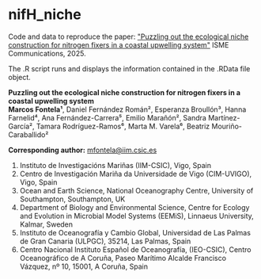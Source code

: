 # nifH_niche
Code and data to reproduce the paper: ["Puzzling out the ecological niche construction for nitrogen fixers in a coastal upwelling system"](https://doi.org/10.1093/ismeco/ycaf018) ISME Communications, 2025.

The .R script runs and displays the information contained in the .RData file object.

**Puzzling out the ecological niche construction for nitrogen fixers in a coastal upwelling system**  
**Marcos Fontela¹**, Daniel Fernández Román², Esperanza Broullón³, Hanna Farnelid⁴, Ana Fernández-Carrera⁵, Emilio Marañón², Sandra Martínez-García², Tamara Rodríguez-Ramos⁶, Marta M. Varela⁶, Beatriz Mouriño-Caraballido²  

**Corresponding author:** [mfontela@iim.csic.es](mailto:mfontela@iim.csic.es)  

1. Instituto de Investigacións Mariñas (IIM-CSIC), Vigo, Spain  
2. Centro de Investigación Mariña da Universidade de Vigo (CIM-UVIGO), Vigo, Spain  
3. Ocean and Earth Science, National Oceanography Centre, University of Southampton, Southampton, UK  
4. Department of Biology and Environmental Science, Centre for Ecology and Evolution in Microbial Model Systems (EEMiS), Linnaeus University, Kalmar, Sweden  
5. Instituto de Oceanografía y Cambio Global, Universidad de Las Palmas de Gran Canaria (ULPGC), 35214, Las Palmas, Spain  
6. Centro Nacional Instituto Español de Oceanografía, (IEO-CSIC), Centro Oceanográfico de A Coruña, Paseo Marítimo Alcalde Francisco Vázquez, nº 10, 15001, A Coruña, Spain

